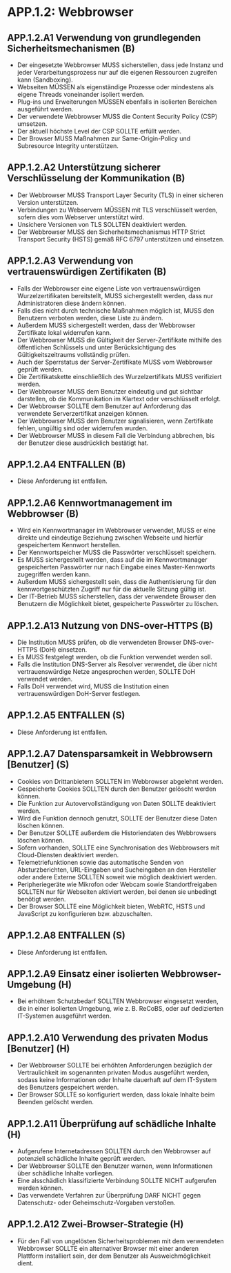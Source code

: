 # APP.1.2: Webbrowser

## APP.1.2.A1 Verwendung von grundlegenden Sicherheitsmechanismen (B)

- Der eingesetzte Webbrowser MUSS sicherstellen, dass jede Instanz und jeder Verarbeitungsprozess nur auf die eigenen Ressourcen zugreifen kann (Sandboxing).
- Webseiten MÜSSEN als eigenständige Prozesse oder mindestens als eigene Threads voneinander isoliert werden.
- Plug-ins und Erweiterungen MÜSSEN ebenfalls in isolierten Bereichen ausgeführt werden.
- Der verwendete Webbrowser MUSS die Content Security Policy (CSP) umsetzen.
- Der aktuell höchste Level der CSP SOLLTE erfüllt werden.
- Der Browser MUSS Maßnahmen zur Same-Origin-Policy und Subresource Integrity unterstützen.

## APP.1.2.A2 Unterstützung sicherer Verschlüsselung der Kommunikation (B)

- Der Webbrowser MUSS Transport Layer Security (TLS) in einer sicheren Version unterstützen.
- Verbindungen zu Webservern MÜSSEN mit TLS verschlüsselt werden, sofern dies vom Webserver unterstützt wird.
- Unsichere Versionen von TLS SOLLTEN deaktiviert werden.
- Der Webbrowser MUSS den Sicherheitsmechanismus HTTP Strict Transport Security (HSTS) gemäß RFC 6797 unterstützen und einsetzen.

## APP.1.2.A3 Verwendung von vertrauenswürdigen Zertifikaten (B)

- Falls der Webbrowser eine eigene Liste von vertrauenswürdigen Wurzelzertifikaten bereitstellt, MUSS sichergestellt werden, dass nur Administratoren diese ändern können.
- Falls dies nicht durch technische Maßnahmen möglich ist, MUSS den Benutzern verboten werden, diese Liste zu ändern.
- Außerdem MUSS sichergestellt werden, dass der Webbrowser Zertifikate lokal widerrufen kann.
- Der Webbrowser MUSS die Gültigkeit der Server-Zertifikate mithilfe des öffentlichen Schlüssels und unter Berücksichtigung des Gültigkeitszeitraums vollständig prüfen.
- Auch der Sperrstatus der Server-Zertifikate MUSS vom Webbrowser geprüft werden.
- Die Zertifikatskette einschließlich des Wurzelzertifikats MUSS verifiziert werden.
- Der Webbrowser MUSS dem Benutzer eindeutig und gut sichtbar darstellen, ob die Kommunikation im Klartext oder verschlüsselt erfolgt.
- Der Webbrowser SOLLTE dem Benutzer auf Anforderung das verwendete Serverzertifikat anzeigen können.
- Der Webbrowser MUSS dem Benutzer signalisieren, wenn Zertifikate fehlen, ungültig sind oder widerrufen wurden.
- Der Webbrowser MUSS in diesem Fall die Verbindung abbrechen, bis der Benutzer diese ausdrücklich bestätigt hat.

## APP.1.2.A4 ENTFALLEN (B)

- Diese Anforderung ist entfallen.

## APP.1.2.A6 Kennwortmanagement im Webbrowser (B)

- Wird ein Kennwortmanager im Webbrowser verwendet, MUSS er eine direkte und eindeutige Beziehung zwischen Webseite und hierfür gespeichertem Kennwort herstellen.
- Der Kennwortspeicher MUSS die Passwörter verschlüsselt speichern.
- Es MUSS sichergestellt werden, dass auf die im Kennwortmanager gespeicherten Passwörter nur nach Eingabe eines Master-Kennworts zugegriffen werden kann.
- Außerdem MUSS sichergestellt sein, dass die Authentisierung für den kennwortgeschützten Zugriff nur für die aktuelle Sitzung gültig ist.
- Der IT-Betrieb MUSS sicherstellen, dass der verwendete Browser den Benutzern die Möglichkeit bietet, gespeicherte Passwörter zu löschen.

## APP.1.2.A13 Nutzung von DNS-over-HTTPS (B)

- Die Institution MUSS prüfen, ob die verwendeten Browser DNS-over-HTTPS (DoH) einsetzen.
- Es MUSS festgelegt werden, ob die Funktion verwendet werden soll.
- Falls die Institution DNS-Server als Resolver verwendet, die über nicht vertrauenswürdige Netze angesprochen werden, SOLLTE DoH verwendet werden.
- Falls DoH verwendet wird, MUSS die Institution einen vertrauenswürdigen DoH-Server festlegen.

## APP.1.2.A5 ENTFALLEN (S)

- Diese Anforderung ist entfallen.

## APP.1.2.A7 Datensparsamkeit in Webbrowsern [Benutzer] (S)

- Cookies von Drittanbietern SOLLTEN im Webbrowser abgelehnt werden.
- Gespeicherte Cookies SOLLTEN durch den Benutzer gelöscht werden können.
- Die Funktion zur Autovervollständigung von Daten SOLLTE deaktiviert werden.
- Wird die Funktion dennoch genutzt, SOLLTE der Benutzer diese Daten löschen können.
- Der Benutzer SOLLTE außerdem die Historiendaten des Webbrowsers löschen können.
- Sofern vorhanden, SOLLTE eine Synchronisation des Webbrowsers mit Cloud-Diensten deaktiviert werden.
- Telemetriefunktionen sowie das automatische Senden von Absturzberichten, URL-Eingaben und Sucheingaben an den Hersteller oder andere Externe SOLLTEN soweit wie möglich deaktiviert werden.
- Peripheriegeräte wie Mikrofon oder Webcam sowie Standortfreigaben SOLLTEN nur für Webseiten aktiviert werden, bei denen sie unbedingt benötigt werden.
- Der Browser SOLLTE eine Möglichkeit bieten, WebRTC, HSTS und JavaScript zu konfigurieren bzw. abzuschalten.

## APP.1.2.A8 ENTFALLEN (S)

- Diese Anforderung ist entfallen.

## APP.1.2.A9 Einsatz einer isolierten Webbrowser-Umgebung (H)

- Bei erhöhtem Schutzbedarf SOLLTEN Webbrowser eingesetzt werden, die in einer isolierten Umgebung, wie z. B. ReCoBS, oder auf dedizierten IT-Systemen ausgeführt werden.

## APP.1.2.A10 Verwendung des privaten Modus [Benutzer] (H)

- Der Webbrowser SOLLTE bei erhöhten Anforderungen bezüglich der Vertraulichkeit im sogenannten privaten Modus ausgeführt werden, sodass keine Informationen oder Inhalte dauerhaft auf dem IT-System des Benutzers gespeichert werden.
- Der Browser SOLLTE so konfiguriert werden, dass lokale Inhalte beim Beenden gelöscht werden.

## APP.1.2.A11 Überprüfung auf schädliche Inhalte (H)

- Aufgerufene Internetadressen SOLLTEN durch den Webbrowser auf potenziell schädliche Inhalte geprüft werden.
- Der Webbrowser SOLLTE den Benutzer warnen, wenn Informationen über schädliche Inhalte vorliegen.
- Eine alsschädlich klassifizierte Verbindung SOLLTE NICHT aufgerufen werden können.
- Das verwendete Verfahren zur Überprüfung DARF NICHT gegen Datenschutz- oder Geheimschutz-Vorgaben verstoßen.

## APP.1.2.A12 Zwei-Browser-Strategie (H)

- Für den Fall von ungelösten Sicherheitsproblemen mit dem verwendeten Webbrowser SOLLTE ein alternativer Browser mit einer anderen Plattform installiert sein, der dem Benutzer als Ausweichmöglichkeit dient.


